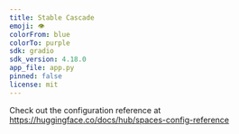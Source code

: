 ```yaml
---
title: Stable Cascade
emoji: 👁
colorFrom: blue
colorTo: purple
sdk: gradio
sdk_version: 4.18.0
app_file: app.py
pinned: false
license: mit
---
```


Check out the configuration reference at https://huggingface.co/docs/hub/spaces-config-reference
